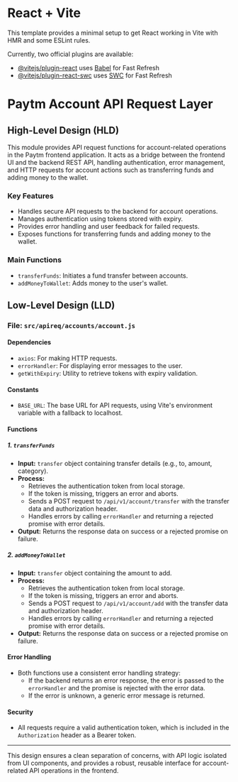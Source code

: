 # React + Vite

This template provides a minimal setup to get React working in Vite with HMR and some ESLint rules.

Currently, two official plugins are available:

- [@vitejs/plugin-react](https://github.com/vitejs/vite-plugin-react/blob/main/packages/plugin-react/README.md) uses [Babel](https://babeljs.io/) for Fast Refresh
- [@vitejs/plugin-react-swc](https://github.com/vitejs/vite-plugin-react-swc) uses [SWC](https://swc.rs/) for Fast Refresh

# Paytm Account API Request Layer

## High-Level Design (HLD)

This module provides API request functions for account-related operations in the Paytm frontend application. It acts as a bridge between the frontend UI and the backend REST API, handling authentication, error management, and HTTP requests for account actions such as transferring funds and adding money to the wallet.

### Key Features
- Handles secure API requests to the backend for account operations.
- Manages authentication using tokens stored with expiry.
- Provides error handling and user feedback for failed requests.
- Exposes functions for transferring funds and adding money to the wallet.

### Main Functions
- `transferFunds`: Initiates a fund transfer between accounts.
- `addMoneyToWallet`: Adds money to the user's wallet.

## Low-Level Design (LLD)

### File: `src/apireq/accounts/account.js`

#### Dependencies
- `axios`: For making HTTP requests.
- `errorHandler`: For displaying error messages to the user.
- `getWithExpiry`: Utility to retrieve tokens with expiry validation.

#### Constants
- `BASE_URL`: The base URL for API requests, using Vite's environment variable with a fallback to localhost.

#### Functions

##### 1. `transferFunds`
- **Input:** `transfer` object containing transfer details (e.g., to, amount, category).
- **Process:**
  - Retrieves the authentication token from local storage.
  - If the token is missing, triggers an error and aborts.
  - Sends a POST request to `/api/v1/account/transfer` with the transfer data and authorization header.
  - Handles errors by calling `errorHandler` and returning a rejected promise with error details.
- **Output:** Returns the response data on success or a rejected promise on failure.

##### 2. `addMoneyToWallet`
- **Input:** `transfer` object containing the amount to add.
- **Process:**
  - Retrieves the authentication token from local storage.
  - If the token is missing, triggers an error and aborts.
  - Sends a POST request to `/api/v1/account/add` with the transfer data and authorization header.
  - Handles errors by calling `errorHandler` and returning a rejected promise with error details.
- **Output:** Returns the response data on success or a rejected promise on failure.

#### Error Handling
- Both functions use a consistent error handling strategy:
  - If the backend returns an error response, the error is passed to the `errorHandler` and the promise is rejected with the error data.
  - If the error is unknown, a generic error message is returned.

#### Security
- All requests require a valid authentication token, which is included in the `Authorization` header as a Bearer token.

---

This design ensures a clean separation of concerns, with API logic isolated from UI components, and provides a robust, reusable interface for account-related API operations in the frontend.
